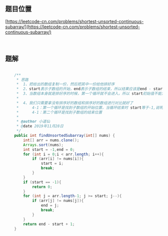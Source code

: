 ## 题目位置
[https://leetcode-cn.com/problems/shortest-unsorted-continuous-subarray/](https://leetcode-cn.com/problems/shortest-unsorted-continuous-subarray/)

<br/>

## 题解

```java

    /**
     * 思路
     *  1、把给出的数组复制一份，然后把其中一份给他排好序
     *  2、start表示子数组的开始，end表示子数组的结束，所以结果应该是end - start + 1，当然要排除数组本身就是排序好的情况
     *  3、当数组本身就是排好序的时候，第一个循环就不会进入。所以 start初始值不能为0，应该为-1
     *
     *  4、我们只需要拿没有排序好的数组和排序好的数组进行对比就好了
     *      4-1：第一个循环是找到子数组的开始位置，当循环结束时 start等于-1,说明数组本身有序直接返回0
     *      4-1：第二个循环是找到子数组的结束位置
     *
     * @author 小道仙
     * @date 2019年11月28日
     */
    public int findUnsortedSubarray(int[] nums) {
        int[] arr = nums.clone();
        Arrays.sort(nums);
        int start = -1,end = 0;
        for (int i = 0;i < arr.length; i++){
            if (arr[i] != nums[i]){
                start = i;
                break;
            }
        }
        if (start == -1){
            return 0;
        }
        for (int j = arr.length-1; j >= start; j--){
            if (arr[j] != nums[j]){
                end = j;
                break;
            }
        }
        return end - start + 1;
    }


```